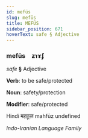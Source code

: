 ```yaml
---
id: mefüs
slug: mefüs
title: MEFÜS
sidebar_position: 671
hoverText: safe § Adjective
---
```


### mefüs&emsp;<span kind="abugida">ƶɿɤ́ʄ</span>

*safe* **§** Adjective

**Verb**: to be safe/protected

**Noun**: safety/protection

**Modifier**: safe/protected

Hindi महफ़ूज़ mahfūz undefined

*Indo-Iranian Language Family*